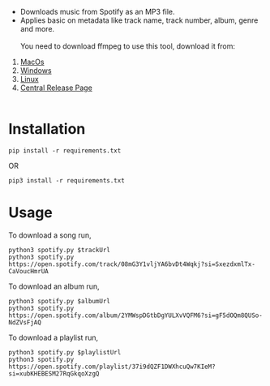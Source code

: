 - Downloads music from Spotify as an MP3 file.
- Applies basic on metadata like track name, track number, album, genre and more.
<br><br>
You need to download ffmpeg to use this tool, download it from:
1. [MacOs](https://evermeet.cx/ffmpeg/)
2. [Windows](https://www.gyan.dev/ffmpeg/builds/)
3. [Linux](https://johnvansickle.com/ffmpeg/)
4. [Central Release Page](https://ffmpeg.org/download.html)
<br><br>
# Installation
```
pip install -r requirements.txt
```
   OR
```
pip3 install -r requirements.txt 
```
# Usage
To download a song run,

    python3 spotify.py $trackUrl
    python3 spotify.py https://open.spotify.com/track/08mG3Y1vljYA6bvDt4Wqkj?si=SxezdxmlTx-CaVoucHmrUA

To download an album run,
    
    python3 spotify.py $albumUrl
    python3 spotify.py https://open.spotify.com/album/2YMWspDGtbDgYULXvVQFM6?si=gF5dOQm8QUSo-NdZVsFjAQ

To download a playlist run,
    
    python3 spotify.py $playlistUrl
    python3 spotify.py https://open.spotify.com/playlist/37i9dQZF1DWXhcuQw7KIeM?si=xubKHEBESM27RqGkqoXzgQ
